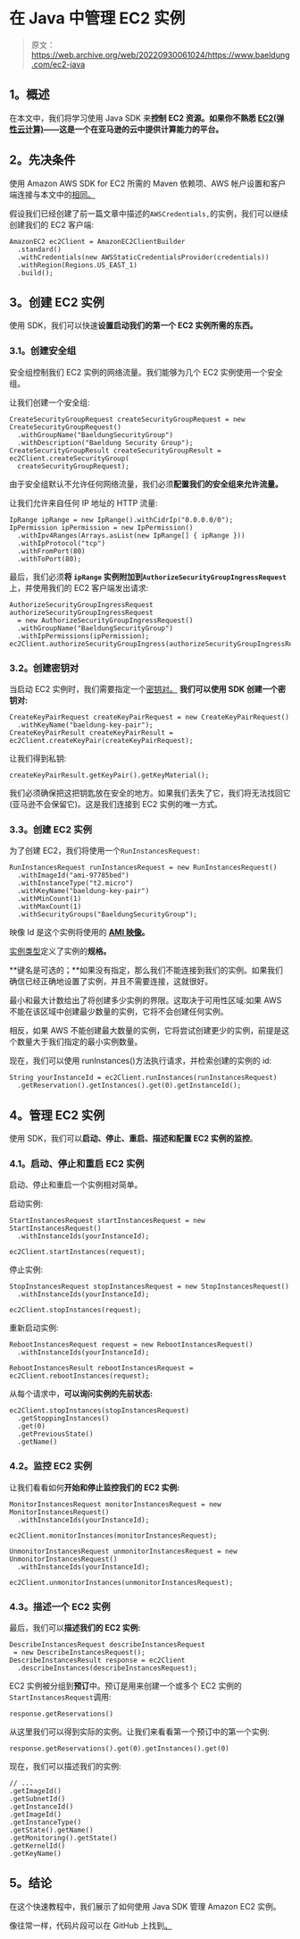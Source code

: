 # 在 Java 中管理 EC2 实例

> 原文：<https://web.archive.org/web/20220930061024/https://www.baeldung.com/ec2-java>

## **1。概述**

在本文中，我们将学习使用 Java SDK 来**控制 EC2 资源。如果你不熟悉 [EC2(弹性云计算)](https://web.archive.org/web/20220703143257/https://aws.amazon.com/ec2/)——这是一个在亚马逊的云中提供计算能力的平台。**

## **2。先决条件**

使用 Amazon AWS SDK for EC2 所需的 Maven 依赖项、AWS 帐户设置和客户端连接与本文中的[相同。](/web/20220703143257/https://www.baeldung.com/aws-s3-java)

假设我们已经创建了前一篇文章中描述的`AWSCredentials,`的实例，我们可以继续创建我们的 EC2 客户端:

```
AmazonEC2 ec2Client = AmazonEC2ClientBuilder
  .standard()
  .withCredentials(new AWSStaticCredentialsProvider(credentials))
  .withRegion(Regions.US_EAST_1)
  .build();
```

## **3。创建 EC2 实例**

使用 SDK，我们可以快速**设置启动我们的第一个 EC2 实例所需的东西。**

### **3.1。创建安全组**

安全组控制我们 EC2 实例的网络流量。我们能够为几个 EC2 实例使用一个安全组。

让我们创建一个安全组:

```
CreateSecurityGroupRequest createSecurityGroupRequest = new CreateSecurityGroupRequest()
  .withGroupName("BaeldungSecurityGroup")
  .withDescription("Baeldung Security Group");
CreateSecurityGroupResult createSecurityGroupResult = ec2Client.createSecurityGroup(
  createSecurityGroupRequest);
```

由于安全组默认不允许任何网络流量，我们必须**配置我们的安全组来允许流量。**

让我们允许来自任何 IP 地址的 HTTP 流量:

```
IpRange ipRange = new IpRange().withCidrIp("0.0.0.0/0");
IpPermission ipPermission = new IpPermission()
  .withIpv4Ranges(Arrays.asList(new IpRange[] { ipRange }))
  .withIpProtocol("tcp")
  .withFromPort(80)
  .withToPort(80);
```

最后，我们必须**将 `ipRange` 实例附加到`AuthorizeSecurityGroupIngressRequest`** 上，并使用我们的 EC2 客户端发出请求:

```
AuthorizeSecurityGroupIngressRequest authorizeSecurityGroupIngressRequest 
  = new AuthorizeSecurityGroupIngressRequest()
  .withGroupName("BaeldungSecurityGroup")
  .withIpPermissions(ipPermission);
ec2Client.authorizeSecurityGroupIngress(authorizeSecurityGroupIngressRequest);
```

### **3.2。创建密钥对**

当启动 EC2 实例时，我们需要指定一个[密钥对。](https://web.archive.org/web/20220703143257/https://docs.aws.amazon.com/AWSEC2/latest/UserGuide/ec2-key-pairs.html) **我们可以使用 SDK 创建一个密钥对:**

```
CreateKeyPairRequest createKeyPairRequest = new CreateKeyPairRequest()
  .withKeyName("baeldung-key-pair");
CreateKeyPairResult createKeyPairResult = ec2Client.createKeyPair(createKeyPairRequest);
```

让我们得到私钥:

```
createKeyPairResult.getKeyPair().getKeyMaterial(); 
```

我们必须确保把这把钥匙放在安全的地方。如果我们丢失了它，我们将无法找回它(亚马逊不会保留它)。这是我们连接到 EC2 实例的唯一方式。

### **3.3。创建 EC2 实例**

为了创建 EC2，我们将使用一个`RunInstancesRequest:`

```
RunInstancesRequest runInstancesRequest = new RunInstancesRequest()
  .withImageId("ami-97785bed")
  .withInstanceType("t2.micro") 
  .withKeyName("baeldung-key-pair") 
  .withMinCount(1)
  .withMaxCount(1)
  .withSecurityGroups("BaeldungSecurityGroup"); 
```

映像 Id 是这个实例将使用的 **[AMI 映像](https://web.archive.org/web/20220703143257/https://docs.aws.amazon.com/AWSEC2/latest/UserGuide/AMIs.html)。**

[实例类型](https://web.archive.org/web/20220703143257/https://docs.aws.amazon.com/AWSEC2/latest/UserGuide/instance-types.html)定义了实例的**规格。**

**键名是可选的；**如果没有指定，那么我们不能连接到我们的实例。如果我们确信已经正确地设置了实例，并且不需要连接，这就很好。

最小和最大计数给出了将创建多少实例的界限。这取决于可用性区域:如果 AWS 不能在该区域中创建最少数量的实例，它将不会创建任何实例。

相反，如果 AWS 不能创建最大数量的实例，它将尝试创建更少的实例，前提是这个数量大于我们指定的最小实例数量。

现在，我们可以使用 runInstances()方法执行请求，并检索创建的实例的 id:

```
String yourInstanceId = ec2Client.runInstances(runInstancesRequest)
  .getReservation().getInstances().get(0).getInstanceId();
```

## **4。管理 EC2 实例**

使用 SDK，我们可以**启动、停止、重启、描述和配置 EC2 实例的监控**。

### **4.1。启动、停止和重启 EC2 实例**

启动、停止和重启一个实例相对简单。

启动实例:

```
StartInstancesRequest startInstancesRequest = new StartInstancesRequest()
  .withInstanceIds(yourInstanceId);

ec2Client.startInstances(request); 
```

停止实例: 

```
StopInstancesRequest stopInstancesRequest = new StopInstancesRequest()
  .withInstanceIds(yourInstanceId);

ec2Client.stopInstances(request); 
```

重新启动实例:

```
RebootInstancesRequest request = new RebootInstancesRequest()
  .withInstanceIds(yourInstanceId);

RebootInstancesResult rebootInstancesRequest = ec2Client.rebootInstances(request); 
```

从每个请求中，**可以询问实例的先前状态:**

```
ec2Client.stopInstances(stopInstancesRequest)
  .getStoppingInstances()
  .get(0)
  .getPreviousState()
  .getName()
```

### **4.2。监控 EC2 实例**

让我们看看如何**开始和停止监控我们的 EC2 实例:**

```
MonitorInstancesRequest monitorInstancesRequest = new MonitorInstancesRequest()
  .withInstanceIds(yourInstanceId);

ec2Client.monitorInstances(monitorInstancesRequest);

UnmonitorInstancesRequest unmonitorInstancesRequest = new UnmonitorInstancesRequest()
  .withInstanceIds(yourInstanceId);

ec2Client.unmonitorInstances(unmonitorInstancesRequest); 
```

### **4.3。描述一个 EC2 实例**

最后，我们可以**描述我们的 EC2 实例:**

```
DescribeInstancesRequest describeInstancesRequest
 = new DescribeInstancesRequest();
DescribeInstancesResult response = ec2Client
  .describeInstances(describeInstancesRequest); 
```

EC2 实例被分组到**预订**中。预订是用来创建一个或多个 EC2 实例的`StartInstancesRequest`调用:

```
response.getReservations()
```

从这里我们可以得到实际的实例。让我们来看看第一个预订中的第一个实例:

```
response.getReservations().get(0).getInstances().get(0)
```

现在，我们可以描述我们的实例:

```
// ...
.getImageId()
.getSubnetId()
.getInstanceId()
.getImageId()
.getInstanceType()
.getState().getName()
.getMonitoring().getState()
.getKernelId()
.getKeyName() 
```

## **5。结论**

在这个快速教程中，我们展示了如何使用 Java SDK 管理 Amazon EC2 实例。

像往常一样，代码片段可以在 GitHub 上找到[。](https://web.archive.org/web/20220703143257/https://github.com/eugenp/tutorials/tree/master/aws-modules/aws-miscellaneous)